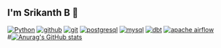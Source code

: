 ## I'm Srikanth B 👋

<a href='https://github.com/srikanthbommakanti' target="_blank"><img alt='Python' src='https://img.shields.io/badge/Python-100000?style=for-the-badge&logo=Python&logoColor=white&labelColor=black&color=black'/></a> <a href='https://github.com/srikanthbommakanti' target="_blank"><img alt='github' src='https://img.shields.io/badge/Github-100000?style=for-the-badge&logo=github&logoColor=EDE9E9&labelColor=020202&color=black'/></a>  <a href='https://github.com/srikanthbommakanti' target="_blank"><img alt='git' src='https://img.shields.io/badge/Git-100000?style=for-the-badge&logo=git&logoColor=EDE9E9&labelColor=020202&color=black'/></a>   <a href='https://github.com/srikanthbommakanti' target="_blank"><img alt='postgresql' src='https://img.shields.io/badge/Postgresql-100000?style=for-the-badge&logo=postgresql&logoColor=EDE9E9&labelColor=020202&color=black'/></a>  <a href='https://github.com/srikanthbommakanti' target="_blank"><img alt='mysql' src='https://img.shields.io/badge/Mysql-100000?style=for-the-badge&logo=mysql&logoColor=EDE9E9&labelColor=020202&color=black'/></a>  <a href='https://github.com/srikanthbommakanti' target="_blank"><img alt='dbt' src='https://img.shields.io/badge/Dbt-100000?style=for-the-badge&logo=dbt&logoColor=EDE9E9&labelColor=020202&color=black'/></a>  <a href='https://github.com/srikanthbommakanti' target="_blank"><img alt='apache airflow' src='https://img.shields.io/badge/Airflow-100000?style=for-the-badge&logo=apache airflow&logoColor=EDE9E9&labelColor=020202&color=black'/></a>  
#[![Anurag's GitHub stats](https://github-readme-stats.vercel.app/api?username=srikanthbommakanti)](https://github.com/srikanthbommakanti/github-readme-stats)

